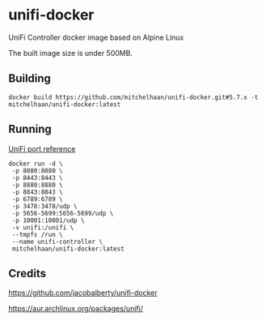 # unifi-docker

UniFi Controller docker image based on Alpine Linux

The built image size is under 500MB.

## Building

```
docker build https://github.com/mitchelhaan/unifi-docker.git#5.7.x -t mitchelhaan/unifi-docker:latest
```

## Running

[UniFi port reference](https://help.ubnt.com/hc/en-us/articles/218506997-UniFi-Ports-Used)

```
docker run -d \
 -p 8080:8080 \
 -p 8443:8443 \
 -p 8880:8880 \
 -p 8843:8843 \
 -p 6789:6789 \
 -p 3478:3478/udp \
 -p 5656-5699:5656-5699/udp \
 -p 10001:10001/udp \
 -v unifi:/unifi \
 --tmpfs /run \
 --name unifi-controller \
 mitchelhaan/unifi-docker:latest
```

## Credits

https://github.com/jacobalberty/unifi-docker

https://aur.archlinux.org/packages/unifi/
